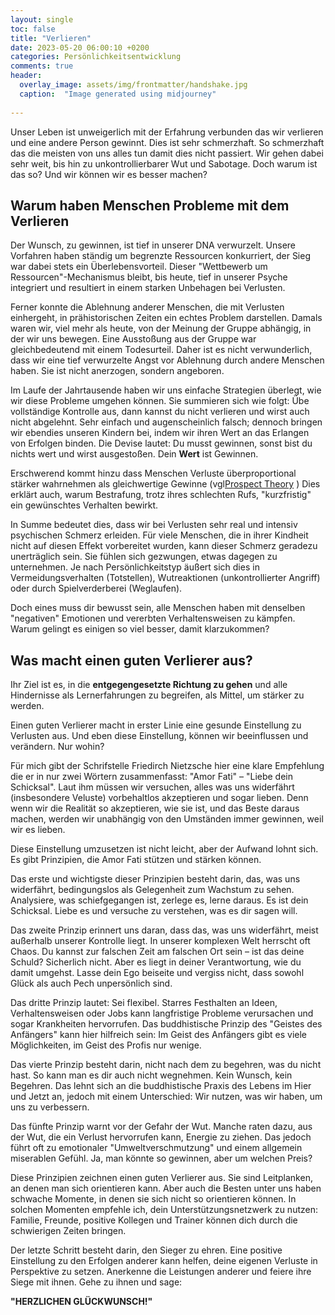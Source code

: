 ```yaml
---
layout: single
toc: false
title: "Verlieren"
date: 2023-05-20 06:00:10 +0200
categories: Persönlichkeitsentwicklung
comments: true
header:
  overlay_image: assets/img/frontmatter/handshake.jpg
  caption:  "Image generated using midjourney"
  
---
```


Unser Leben ist unweigerlich mit der Erfahrung verbunden das wir verlieren und eine andere Person gewinnt. Dies ist sehr schmerzhaft. So schmerzhaft das die meisten von uns alles tun damit dies nicht passiert. Wir gehen dabei sehr weit, bis hin zu unkontrollierbarer Wut und Sabotage. Doch warum ist das so? Und wir können wir es besser machen?

## Warum haben Menschen Probleme mit dem Verlieren

Der Wunsch, zu gewinnen, ist tief in unserer DNA verwurzelt. Unsere Vorfahren haben ständig um begrenzte Ressourcen konkurriert, der Sieg war dabei stets ein Überlebensvorteil. Dieser "Wettbewerb um Ressourcen"-Mechanismus bleibt, bis heute, tief in unserer Psyche integriert  und resultiert in einem starken Unbehagen bei Verlusten.

Ferner konnte die Ablehnung anderer Menschen, die mit Verlusten einhergeht, in prähistorischen Zeiten ein echtes Problem darstellen. Damals waren wir, viel mehr als heute,  von der Meinung der Gruppe abhängig, in der wir uns bewegen. Eine Ausstoßung aus der Gruppe war gleichbedeutend mit einem Todesurteil. Daher ist es nicht verwunderlich, dass wir eine tief verwurzelte Angst vor Ablehnung durch andere Menschen haben. Sie ist nicht anerzogen, sondern angeboren.

Im Laufe der Jahrtausende haben wir uns einfache Strategien überlegt, wie wir diese Probleme umgehen können. Sie summieren sich wie folgt: Übe vollständige Kontrolle aus, dann kannst du nicht verlieren und wirst auch nicht abgelehnt. Sehr einfach und augenscheinlich falsch; dennoch bringen wir ebendies unseren Kindern bei, indem wir ihren Wert an das Erlangen von Erfolgen binden. Die Devise lautet: Du musst gewinnen, sonst bist du nichts wert und wirst ausgestoßen. Dein **Wert** ist Gewinnen.

Erschwerend kommt hinzu dass Menschen Verluste überproportional stärker wahrnehmen als gleichwertige Gewinne (vgl[Prospect Theory](https://www.uibk.ac.at/ibf/blog-wirtschaft-und-verantwortung/posts/empfindet-man-verluste-staerker-als-gewinne.html) ) Dies erklärt auch, warum Bestrafung, trotz ihres schlechten Rufs, "kurzfristig" ein gewünschtes Verhalten bewirkt.

In Summe bedeutet dies, dass wir bei Verlusten sehr real und intensiv psychischen Schmerz erleiden. Für viele Menschen, die in ihrer Kindheit nicht auf diesen Effekt vorbereitet wurden, kann dieser Schmerz geradezu unerträglich sein. Sie fühlen sich gezwungen, etwas dagegen zu unternehmen. Je nach Persönlichkeitstyp äußert sich dies in Vermeidungsverhalten (Totstellen), Wutreaktionen (unkontrollierter Angriff) oder durch Spielverderberei (Weglaufen).

Doch eines muss dir bewusst sein, alle Menschen haben mit denselben "negativen" Emotionen und vererbten Verhaltensweisen zu kämpfen. Warum gelingt es einigen so viel besser, damit klarzukommen?

## Was macht einen guten Verlierer aus?

Ihr Ziel ist es, in die **entgegengesetzte Richtung zu gehen** und alle Hindernisse als Lernerfahrungen zu begreifen, als Mittel, um stärker zu werden. 

Einen guten Verlierer macht in erster Linie eine gesunde Einstellung zu Verlusten aus. Und eben diese Einstellung, können wir beeinflussen und verändern. Nur wohin?

Für mich gibt der Schrifstelle Friedirch Nietzsche hier eine klare Empfehlung die er in nur zwei Wörtern zusammenfasst: "Amor Fati" – "Liebe dein Schicksal". Laut ihm müssen wir versuchen, alles was uns widerfährt (insbesondere Veluste) vorbehaltlos akzeptieren und sogar lieben. Denn wenn wir die Realität so akzeptieren, wie sie ist, und das Beste daraus machen, werden wir unabhängig von den Umständen immer gewinnen, weil wir es lieben.

Diese Einstellung umzusetzen ist nicht leicht, aber der Aufwand lohnt sich. Es gibt Prinzipien, die Amor Fati stützen und stärken können.

Das erste und wichtigste dieser Prinzipien besteht darin, das, was uns widerfährt, bedingungslos als Gelegenheit zum Wachstum zu sehen. Analysiere, was schiefgegangen ist, zerlege es, lerne daraus. Es ist dein Schicksal. Liebe es und versuche zu verstehen, was es dir sagen will.

Das zweite Prinzip erinnert uns daran, dass das, was uns widerfährt, meist außerhalb unserer Kontrolle liegt. In unserer komplexen Welt herrscht oft Chaos. Du kannst zur falschen Zeit am falschen Ort sein – ist das deine Schuld? Sicherlich nicht. Aber es liegt in deiner Verantwortung, wie du damit umgehst. Lasse dein Ego beiseite und vergiss nicht, dass sowohl Glück als auch Pech unpersönlich sind.

Das dritte Prinzip lautet: Sei flexibel. Starres Festhalten an Ideen, Verhaltensweisen oder Jobs kann langfristige Probleme verursachen und sogar Krankheiten hervorrufen. Das buddhistische Prinzip des "Geistes des Anfängers" kann hier hilfreich sein: Im Geist des Anfängers gibt es viele Möglichkeiten, im Geist des Profis nur wenige.

Das vierte Prinzip besteht darin, nicht nach dem zu begehren, was du nicht hast. So kann man es dir auch nicht wegnehmen. Kein Wunsch, kein Begehren. Das lehnt sich an die buddhistische Praxis des Lebens im Hier und Jetzt an, jedoch mit einem Unterschied: Wir nutzen, was wir haben, um uns zu verbessern.

Das fünfte Prinzip warnt vor der Gefahr der Wut. Manche raten dazu, aus der Wut, die ein Verlust hervorrufen kann, Energie zu ziehen. Das jedoch führt oft zu emotionaler "Umweltverschmutzung" und einem allgemein miserablen Gefühl. Ja, man könnte so gewinnen, aber um welchen Preis?

Diese Prinzipien zeichnen einen guten Verlierer aus. Sie sind Leitplanken, an denen man sich orientieren kann. Aber auch die Besten unter uns haben schwache Momente, in denen sie sich nicht so orientieren können. In solchen Momenten empfehle ich, dein Unterstützungsnetzwerk zu nutzen: Familie, Freunde, positive Kollegen und Trainer können dich durch die schwierigen Zeiten bringen.

Der letzte Schritt besteht darin, den Sieger zu ehren. Eine positive Einstellung zu den Erfolgen anderer kann helfen, deine eigenen Verluste in Perspektive zu setzen. Anerkenne die Leistungen anderer und feiere ihre Siege mit ihnen. Gehe zu ihnen und sage: 

**"HERZLICHEN GLÜCKWUNSCH!"**